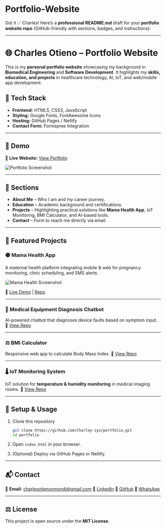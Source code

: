 # Portfolio-Website

Got it ✅ Charles!
Here’s a **professional README.md** draft for your **portfolio website repo** (GitHub-friendly with sections, badges, and instructions):

---

# 🌐 Charles Otieno – Portfolio Website

This is my **personal portfolio website** showcasing my background in **Biomedical Engineering** and **Software Development**.
It highlights my **skills, education, and projects** in healthcare technology, AI, IoT, and web/mobile app development.

## 🚀 Tech Stack

* **Frontend:** HTML5, CSS3, JavaScript
* **Styling:** Google Fonts, FontAwesome Icons
* **Hosting:** GitHub Pages / Netlify
* **Contact Form:** Formspree Integration

---

## 📸 Demo

🔗 **Live Website:** [View Portfolio](https://your-live-link-here.com)

![Portfolio Screenshot](screenshots/portfolio-home.png)

---

## 📂 Sections

* **About Me** – Who I am and my career journey.
* **Education** – Academic background and certifications.
* **Projects** – Highlighting practical solutions like **Mama Health App**, IoT Monitoring, BMI Calculator, and AI-based tools.
* **Contact** – Form to reach me directly via email.

---

## 💼 Featured Projects

### 🟣 Mama Health App

A maternal health platform integrating mobile & web for pregnancy monitoring, clinic scheduling, and SMS alerts.

![Mama Health Screenshot](Screenshots/Screenshot415.png)

🔗 [Live Demo](https://mama-health.donscustomclothiers.co.ke/) | [Repo](https://github.com/Charley-sys/mama-health)

---

### 🧠 Medical Equipment Diagnosis Chatbot

AI-powered chatbot that diagnoses device faults based on symptom input.
🔗 [View Repo](https://github.com/Charley-sys/med-chatbot)

---

### ⚖️ BMI Calculator

Responsive web app to calculate Body Mass Index.
🔗 [View Repo](https://github.com/Charley-sys/bmi-calculator)

---

### 🌡️ IoT Monitoring System

IoT solution for **temperature & humidity monitoring** in medical imaging rooms.
🔗 [View Repo](https://github.com/Charley-sys/iot-monitoring)

---

## 🔧 Setup & Usage

1. Clone this repository

   ```bash
   git clone https://github.com/Charley-sys/portfolio.git
   cd portfolio
   ```
2. Open `index.html` in your browser.
3. (Optional) Deploy via GitHub Pages or Netlify.

---

## 📬 Contact

📧 **Email:** [charlesotienoomondi@gmail.com](mailto:charlesotienoomondi@gmail.com)
🔗 [LinkedIn](https://www.linkedin.com/in/charlesotieno123/)
🐙 [GitHub](https://github.com/Charley-sys)
💬 [WhatsApp](https://wa.me/254743971067)

---

## ⚖️ License

This project is open source under the **MIT License**.


